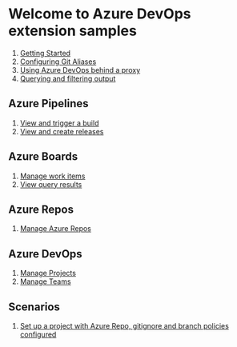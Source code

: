 # Welcome to Azure DevOps extension samples

1. [Getting Started]()
2. [Configuring Git Aliases]()
3. [Using Azure DevOps behind a proxy]()
4. [Querying and filtering output]()

## Azure Pipelines
1. [View and trigger a build]()
2. [View and create releases]()

## Azure Boards
1. [Manage work items]() 
2. [View query results]()
 
## Azure Repos
1. [Manage Azure Repos]()

## Azure DevOps
1. [Manage Projects]()
2. [Manage Teams]()

## Scenarios
1. [Set up a project with Azure Repo, gitignore and branch policies configured]()

